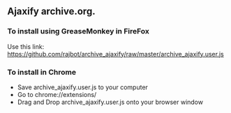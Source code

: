 ## Ajaxify archive.org.

### To install using GreaseMonkey in FireFox
Use this link: https://github.com/rajbot/archive_ajaxify/raw/master/archive_ajaxify.user.js

### To install in Chrome
* Save archive_ajaxify.user.js to your computer
* Go to chrome://extensions/
* Drag and Drop archive_ajaxify.user.js onto your browser window
